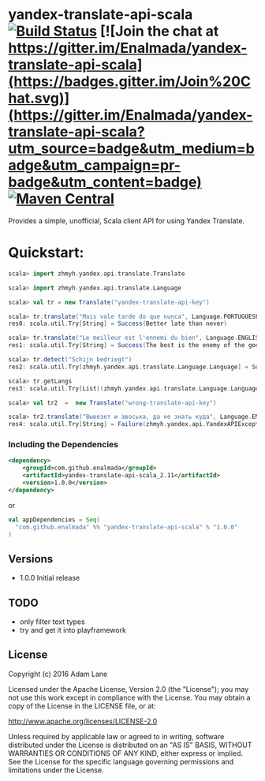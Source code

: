# yandex-translate-api-scala [![Build Status](https://travis-ci.org/Enalmada/yandex-translate-api-scala.svg?branch=master)](https://travis-ci.org/Enalmada/yandex-translate-api-scala) [![Join the chat at https://gitter.im/Enalmada/yandex-translate-api-scala](https://badges.gitter.im/Join%20Chat.svg)](https://gitter.im/Enalmada/yandex-translate-api-scala?utm_source=badge&utm_medium=badge&utm_campaign=pr-badge&utm_content=badge) [![Maven Central](https://maven-badges.herokuapp.com/maven-central/com.github.enalmada/yandex-translate-api-scala/badge.svg)](https://maven-badges.herokuapp.com/maven-central/com.github.enalmada/yandex-translate-api-scala)

Provides a simple, unofficial, Scala client API for using Yandex Translate.

Quickstart:
===========

```scala
scala> import zhmyh.yandex.api.translate.Translate

scala> import zhmyh.yandex.api.translate.Language

scala> val tr = new Translate("yandex-translate-api-key")

scala> tr.translate("Mais vale tarde do que nunca", Language.PORTUGUESE, Language.ENGLISH)
res0: scala.util.Try[String] = Success(Better late than never)

scala> tr.translate("Le meilleur est l'ennemi du bien", Language.ENGLISH)
res1: scala.util.Try[String] = Success(The best is the enemy of the good)

scala> tr.detect("Schijn bedriegt")
res2: scala.util.Try[zhmyh.yandex.api.translate.Language.Language] = Success(nl)

scala> tr.getLangs
res3: scala.util.Try[List[(zhmyh.yandex.api.translate.Language.Language, zhmyh.yandex.api.translate.Language.Language)]] = Success(List((az,ru), (be,bg), (be,cs), (be,de), (be,en), (be,es), (be,fr), (be,it), (be,pl), (be,ro), (be,ru), (be,sr), (be,tr), (bg,be), (bg,ru), (bg,uk), (ca,en), (ca,ru), (cs,be), (cs,en), (cs,ru), (cs,uk), (da,en), (da,ru), (de,be), (de,en), (de,es), (de,fr), (de,it), (de,ru), (de,tr), (de,uk), (el,en), (el,ru), (en,be), (en,ca), (en,cs), (en,da), (en,de), (en,el), (en,es), (en,et), (en,fi), (en,fr), (en,hu), (en,it), (en,lt), (en,lv), (en,mk), (en,nl), (en,no), (en,pt), (en,ru), (en,sk), (en,sl), (en,sq), (en,sv), (en,tr), (en,uk), (es,be), (es,de), (es,en), (es,ru), (es,uk), (et,en), (et,ru), (fi,en), (fi,ru), (fr,be), (fr,de), (fr,en), (fr,ru), (fr,uk), (hr,...

scala> val tr2  =  new Translate("wrong-translate-api-key")

scala> tr2.translate("Вывезет и авоська, да не знать куда", Language.ENGLISH)
res4: scala.util.Try[String] = Failure(zhmyh.yandex.api.YandexAPIException: 401: API key is invalid)
```

### Including the Dependencies

```xml
<dependency>
    <groupId>com.github.enalmada</groupId>
    <artifactId>yandex-translate-api-scala_2.11</artifactId>
    <version>1.0.0</version>
</dependency>
```
or

```scala
val appDependencies = Seq(
  "com.github.enalmada" %% "yandex-translate-api-scala" % "1.0.0"
)
```

## Versions
* 1.0.0 Initial release


## TODO
* only filter text types
* try and get it into playframework


## License

Copyright (c) 2016 Adam Lane

Licensed under the Apache License, Version 2.0 (the "License"); you may not use this work except in compliance with the License. You may obtain a copy of the License in the LICENSE file, or at:

http://www.apache.org/licenses/LICENSE-2.0

Unless required by applicable law or agreed to in writing, software distributed under the License is distributed on an "AS IS" BASIS, WITHOUT WARRANTIES OR CONDITIONS OF ANY KIND, either express or implied. See the License for the specific language governing permissions and limitations under the License.

